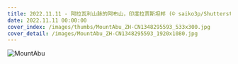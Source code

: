 ```yaml
---
title: 2022.11.11 - 阿拉瓦利山脉的阿布山，印度拉贾斯坦邦 (© saiko3p/Shutterstock)
date: 2022.11.11 00:00:00
cover_index: /images/thumbs/MountAbu_ZH-CN1348295593_533x300.jpg
cover_detail: /images/MountAbu_ZH-CN1348295593_1920x1080.jpg
---
```


![MountAbu](/images/MountAbu_ZH-CN1348295593_1920x1080.jpg)

